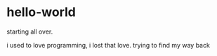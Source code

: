 # hello-world
starting all over.

i used to love programming, i lost that love. trying to find my way back
